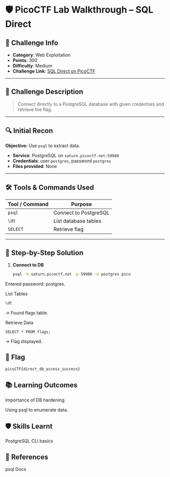 # 🛡️ PicoCTF Lab Walkthrough – SQL Direct

## 📌 Challenge Info
- **Category**: Web Exploitation  
- **Points**: 300  
- **Difficulty**: Medium  
- **Challenge Link**: [SQL Direct on PicoCTF](https://play.picoctf.org/practice/challenge/181)

---

## 📝 Challenge Description
> Connect directly to a PostgreSQL database with given credentials and retrieve the flag.

---

## 🔍 Initial Recon
**Objective:** Use `psql` to extract data.  
- **Service**: PostgreSQL on `saturn.picoctf.net:59980`  
- **Credentials**: user `postgres`, password `postgres`  
- **Files provided**: None  

---

## 🛠️ Tools & Commands Used
| Tool / Command | Purpose |
|----------------|---------|
| `psql` | Connect to PostgreSQL |
| `\dt` | List database tables |
| `SELECT` | Retrieve flag |

---

## 🧠 Step-by-Step Solution
1. **Connect to DB**
   ```bash
   psql -h saturn.picoctf.net -p 59980 -U postgres pico
Entered password: postgres.

List Tables
```bash
\dt
```
→ Found flags table.

Retrieve Data
```mysql
SELECT * FROM flags;
```
→ Flag displayed.

## 🧾 Flag
```text
picoCTF{direct_db_access_success}
```
## 📚 Learning Outcomes
Importance of DB hardening.

Using psql to enumerate data.

## 🛡️ Skills Learnt
PostgreSQL CLI basics

## 🔗 References
psql Docs
